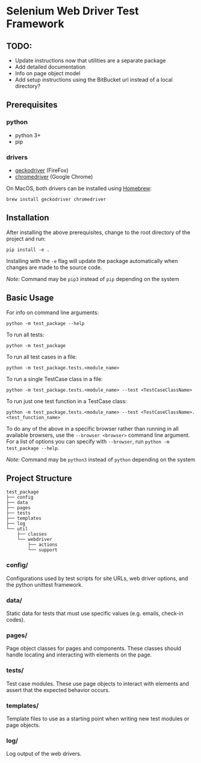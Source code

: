 # Selenium Web Driver Test Framework

## TODO:

* Update instructions now that utilities are a separate package
* Add detailed documentation
* Info on page object model
* Add setup instructions using the BitBucket url instead of a local directory?


## Prerequisites

### python

* python 3+
* pip

### drivers

* [geckodriver](https://github.com/mozilla/geckodriver/releases) (FireFox)
* [chromedriver](https://sites.google.com/a/chromium.org/chromedriver/downloads) (Google Chrome)

On MacOS, both drivers can be installed using [Homebrew](https://brew.sh/):

```
brew install geckodriver chromedriver
```

## Installation

After installing the above prerequisites, change to the root directory of the project and run:

```
pip install -e .
```

Installing with the `-e` flag will update the package automatically when changes are made to the source code.

*Note:* Command may be `pip3` instead of `pip` depending on the system

## Basic Usage

For info on command line arguments:

```
python -m test_package --help
```

To run all tests:

```
python -m test_package
```

To run all test cases in a file:

```
python -m test_package.tests.<module_name>
```

To run a single TestCase class in a file:

```
python -m test_package.tests.<module_name> --test <TestCaseClassName>
```

To run just one test function in a TestCase class:

```
python -m test_package.tests.<module_name> --test <TestCaseClassName>.<test_function_name>
```

To do any of the above in a specific browser rather than running in all available browsers, use the `--browser <browser>` command line argument. For a list of options you can specify with `--browser`, run `python -m test_package --help`.

*Note:* Command may be `python3` instead of `python` depending on the system

## Project Structure

```
test_package
├── config
├── data
├── pages
├── tests
├── templates
├── log
└── util
    ├── classes
    └── webdriver
        ├── actions
        └── support
```

### config/

Configurations used by test scripts for site URLs, web driver options, and the python unittest framework.

### data/

Static data for tests that must use specific values (e.g. emails, check-in codes). 

### pages/

Page object classes for pages and components. These classes should handle locating and interacting with elements on the page.

### tests/

Test case modules. These use page objects to interact with elements and assert that the expected behavior occurs.

### templates/

Template files to use as a starting point when writing new test modules or page objects.

### log/

Log output of the web drivers. 





